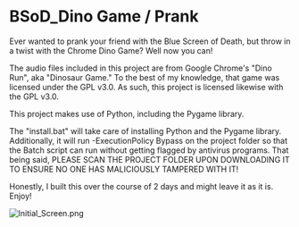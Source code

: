 # BSoD_Dino Game / Prank
Ever wanted to prank your friend with the Blue Screen of Death, but throw in a twist with the Chrome Dino Game? Well now you can!

The audio files included in this project are from Google Chrome's "Dino Run", aka "Dinosaur Game." To the best of my knowledge, that game was licensed under the GPL v3.0. As such, this project is licensed likewise with the GPL v3.0.

This project makes use of Python, including the Pygame library.

The "install.bat" will take care of installing Python and the Pygame library. Additionally, it will run -ExecutionPolicy Bypass on the project folder so that the Batch script can run without getting flagged by antivirus programs. That being said, PLEASE SCAN THE PROJECT FOLDER UPON DOWNLOADING IT TO ENSURE NO ONE HAS MALICIOUSLY TAMPERED WITH IT!

Honestly, I built this over the course of 2 days and might leave it as it is. Enjoy!

<img alt="Initial_Screen.png" src="https://github.com/BigJaguar/BSoD_Dino_Game_Prank/blob/main/Initial_Screen.png?raw=true">
